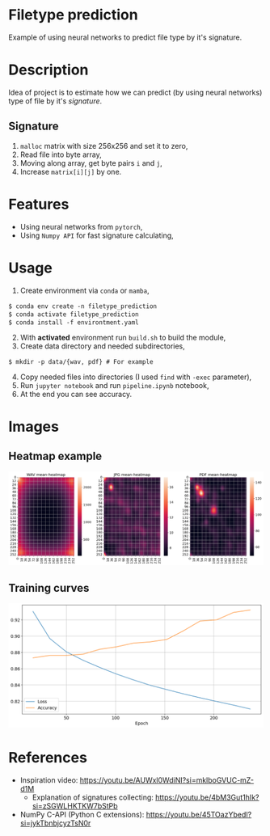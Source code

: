 # Filetype prediction

Example of using neural networks to predict file type by it's signature. 

# Description

Idea of project is to estimate how we can predict (by using neural networks) type of file by it's *signature*.

## Signature

1. `malloc` matrix with size 256x256 and set it to zero,
2. Read file into byte array,
3. Moving along array, get byte pairs `i` and `j`,
4. Increase `matrix[i][j]` by one.

# Features

- Using neural networks from `pytorch`,
- Using `Numpy API` for fast signature calculating,

# Usage

1. Create environment via `conda` or `mamba`,

```console
$ conda env create -n filetype_prediction 
$ conda activate filetype_prediction
$ conda install -f environtment.yaml
```

2. With **activated** environment run `build.sh` to build the module,
3. Create data directory and needed subdirectories,

```console
$ mkdir -p data/{wav, pdf} # For example
```

4. Copy needed files into directories (I used `find` with `-exec` parameter),
5. Run `jupyter notebook` and run `pipeline.ipynb` notebook,
6. At the end you can see accuracy.

# Images

## Heatmap example

![Heatmap](assets/heatmaps.png)

## Training curves

![Curves](assets/stats.png)

# References

- Inspiration video: https://youtu.be/AUWxl0WdiNI?si=mklboGVUC-mZ-d1M
  - Explanation of signatures collecting: https://youtu.be/4bM3Gut1hIk?si=zSGWLHKTKW7bStPb
- NumPy C-API (Python C extensions): https://youtu.be/45TOazYbedI?si=jykTbnbjcyzTsN0r
